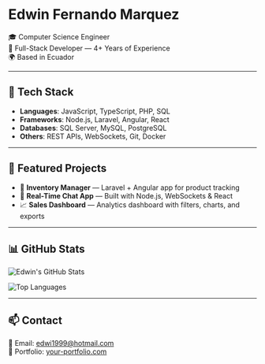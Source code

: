 # Edwin Fernando Marquez

🎓 Computer Science Engineer  
💼 Full-Stack Developer — 4+ Years of Experience  
🌍 Based in Ecuador  

---

## 🔧 Tech Stack

- **Languages**: JavaScript, TypeScript, PHP, SQL  
- **Frameworks**: Node.js, Laravel, Angular, React  
- **Databases**: SQL Server, MySQL, PostgreSQL  
- **Others**: REST APIs, WebSockets, Git, Docker

---

## 🧩 Featured Projects

- 🚚 **Inventory Manager** — Laravel + Angular app for product tracking  
- 💬 **Real-Time Chat App** — Built with Node.js, WebSockets & React  
- 📈 **Sales Dashboard** — Analytics dashboard with filters, charts, and exports

---

## 📊 GitHub Stats

![Edwin's GitHub Stats](https://github-readme-stats.vercel.app/api?username=your-username&show_icons=true&theme=radical)

![Top Languages](https://github-readme-stats.vercel.app/api/top-langs/?username=your-username&layout=compact&theme=radical)

---

## 📫 Contact

📧 Email: edwi1999@hotmail.com  
📎 Portfolio: [your-portfolio.com](https://your-portfolio.com)  
